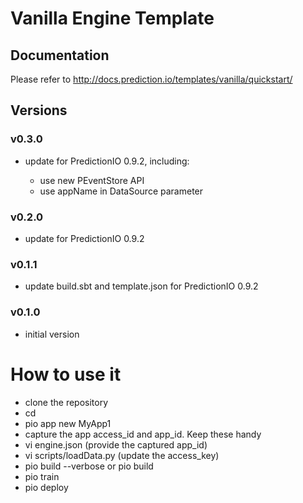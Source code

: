 # Vanilla Engine Template

## Documentation

Please refer to http://docs.prediction.io/templates/vanilla/quickstart/

## Versions

### v0.3.0

- update for PredictionIO 0.9.2, including:

  - use new PEventStore API
  - use appName in DataSource parameter


### v0.2.0

- update for PredictionIO 0.9.2

### v0.1.1

- update build.sbt and template.json for PredictionIO 0.9.2

### v0.1.0

- initial version

# How to use it

- clone the repository
- cd <cloned directory>
- pio app new MyApp1
- capture the app access_id and app_id. Keep these handy
- vi engine.json (provide the captured app_id)
- vi scripts/loadData.py (update the access_key)
- pio build --verbose or pio build
- pio train
- pio deploy
